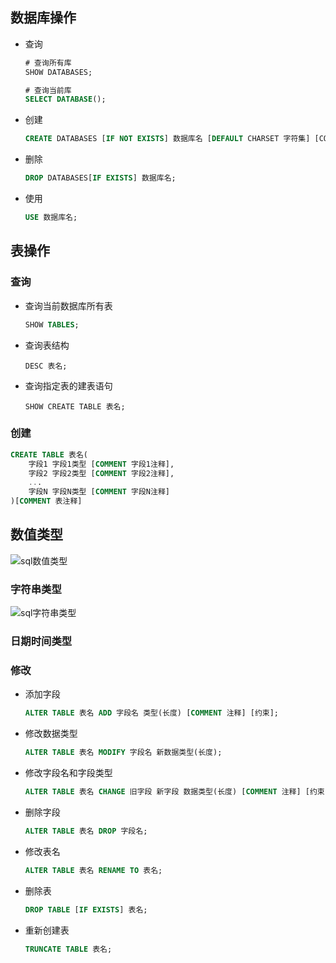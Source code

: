 ## 数据库操作

- 查询

  ```sql
  # 查询所有库
  SHOW DATABASES;

  # 查询当前库
  SELECT DATABASE();
  ```

- 创建

  ```sql
  CREATE DATABASES [IF NOT EXISTS] 数据库名 [DEFAULT CHARSET 字符集] [COLLATE 排序规则];
  ```

- 删除

  ```SQL
  DROP DATABASES[IF EXISTS] 数据库名;
  ```

- 使用

  ```sql
  USE 数据库名;
  ```

## 表操作

### 查询

- 查询当前数据库所有表

  ```sql
  SHOW TABLES;
  ```

- 查询表结构

  ```
  DESC 表名;
  ```

- 查询指定表的建表语句

  ```
  SHOW CREATE TABLE 表名;
  ```

### 创建

```SQL
CREATE TABLE 表名(
    字段1 字段1类型 [COMMENT 字段1注释],
    字段2 字段2类型 [COMMENT 字段2注释],
    ...
    字段N 字段N类型 [COMMENT 字段N注释]
)[COMMENT 表注释]
```

## 数值类型

![sql数值类型](C:\Users\Mr9U0\Desktop\sql数值类型.PNG)

### 字符串类型

![sql字符串类型](C:\Users\Mr9U0\Desktop\sql字符串类型.PNG)

### 日期时间类型

### 修改

- 添加字段

  ```sql
  ALTER TABLE 表名 ADD 字段名 类型(长度) [COMMENT 注释] [约束];
  ```

- 修改数据类型

  ```SQL
  ALTER TABLE 表名 MODIFY 字段名 新数据类型(长度);
  ```

- 修改字段名和字段类型

  ```SQL
  ALTER TABLE 表名 CHANGE 旧字段 新字段 数据类型(长度) [COMMENT 注释] [约束];
  ```

- 删除字段

  ```SQL
  ALTER TABLE 表名 DROP 字段名;
  ```

- 修改表名

  ```SQL
  ALTER TABLE 表名 RENAME TO 表名;
  ```

- 删除表

  ```SQL
  DROP TABLE [IF EXISTS] 表名;
  ```

- 重新创建表

  ```SQL
  TRUNCATE TABLE 表名;
  ```
